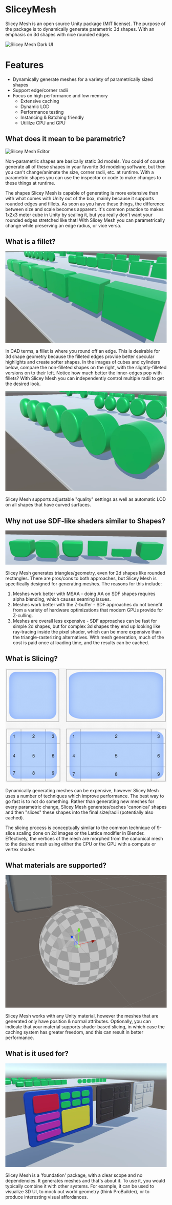 # SliceyMesh

Slicey Mesh is an open source Unity package (MIT license).  The purpose of the package is to dynamically generate parametric 3d shapes.  With an emphasis on 3d shapes with nice rounded edges.

![Slicey Mesh Dark UI](Docs/SliceyMeshDark.gif?raw=true "Slicey Mesh Dark UI")

# Features
* Dynamically generate meshes for a variety of  parametrically sized shapes
* Support edge/corner radii
* Focus on high performance and low memory
  - Extensive caching
  - Dynamic LOD
  - Performance testing
  - Instancing & Batching friendly
  - Utililze CPU and GPU


## What does it mean to be parametric?

![Slicey Mesh Editor](Docs/sliceymesheditor.gif?raw=true "Slicey Mesh Editor")

Non-parametric shapes are basically static 3d models.  You could of course generate all of these shapes in your favorite 3d modeling software, but then you can't change/animate the size, corner radii, etc. at runtime.  With a parametric shapes you can use the inspector or code to make changes to these things at runtime.

The shapes Slicey Mesh is capable of generating is more extensive than with what comes with Unity out of the box, mainly because it supports rounded edges and fillets.  As soon as you have these things, the difference between size and scale becomes apparent.  It's common practice to makes 1x2x3 meter cube in Unity by scaling it, but you really don't want your rounded edges stretched like that!  With Slicey Mesh you can parametrically change while preserving an edge radius, or vice versa.

## What is a fillet?

![Slicey Mesh Boxes](Docs/Boxes.png?raw=true "Slicey Mesh Boxes")

In CAD terms, a fillet is where you round off an edge.  This is desirable for 3d shape geometry because the filleted edges provide better specular highlights and create softer shapes.  In the images of cubes and cylinders below, compare the non-filleted shapes on the right, with the slightly-filleted versions on to their left.  Notice how much better the inner-edges pop with fillets?  With Slicey Mesh you can independently control multiple radii to get the desired look.

![Slicey Mesh Cylinders](Docs/Cylinders.png?raw=true "Slicey Mesh Cylinders")

Slicey Mesh supports adjustable "quality" settings as well as automatic LOD on all shapes that have curved surfaces.

## Why not use SDF-like shaders similar to Shapes?

![Slicey Mesh OddShapes](Docs/OddShapes.png?raw=true "Slicey Mesh OddShapes")

Slicey Mesh generates triangles/geometry, even for 2d shapes like rounded rectangles.  There are pros/cons to both approaches, but Slicey Mesh is specifically designed for generating meshes.  The reasons for this include:

1) Meshes work better with MSAA - doing AA on SDF shapes requires alpha blending, which causes seaming issues.
2) Meshes work better with the Z-buffer - SDF approaches do not benefit from a variety of hardware optimizations that modern GPUs provide for Z-culling.
3) Meshes are overall less expensive - SDF approaches can be fast for simple 2d shapes, but for complex 3d shapes they end up looking like ray-tracing inside the pixel shader, which can be more expensive than the triangle-rasterizing alternatives.  With mesh generation, much of the cost is paid once at loading time, and the results can be cached.

## What is Slicing?

![Slicey Mesh 9 grid](Docs/9grid.png?raw=true "Slicey Mesh 9 grid")

Dynamically generating meshes can be expensive, however Slicey Mesh uses a number of techniques which improve performance.  The best way to go fast is to not do something.  Rather than generating new meshes for every parametric change, Slicey Mesh generates/caches 'canonical' shapes and then "slices" these shapes into the final size/radii (potentially also cached).

The slicing process is conceptually similar to the common technique of 9-slice scaling done on 2d images or the Lattice modifier in Blender.  Effectively, the vertices of the mesh are morphed from the canonical mesh to the desired mesh using either the CPU or the GPU with a compute or vertex shader.

## What materials are supported?

![Slicey Mesh Triplaner](Docs/triplaner.gif?raw=true "Slicey Mesh Triplaner")

Slicey Mesh works with any Unity material, however the meshes that are generated only have position & normal attributes.  Optionally, you can indicate that your material supports shader based slicing, in which case the caching system has greater freedom, and this can result in better performance.

## What is it used for?

![Slicey Mesh UI](Docs/UI.png?raw=true "Slicey Mesh UI")

Slicey Mesh is a 'foundation' package, with a clear scope and no dependencies.  It generates meshes and that's about it.  To use it, you would typically combine it with other systems.  For example, it can be used to visualize 3D UI, to mock out world geometry (think ProBuilder), or to produce interesting visual affordances.
